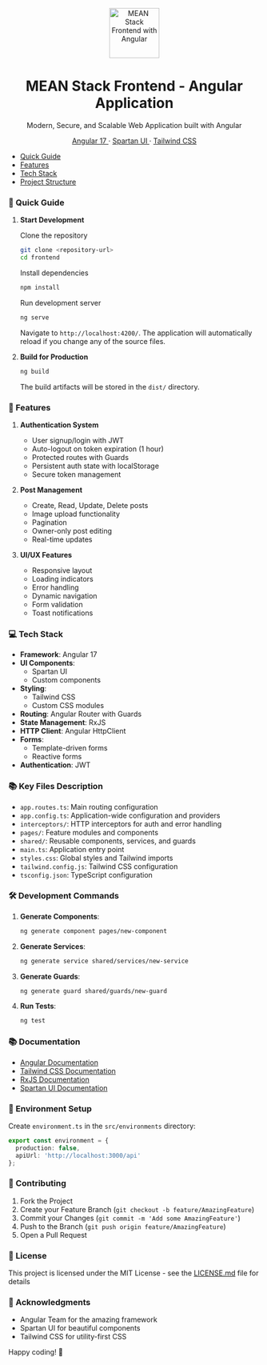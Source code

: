 <p align="center">
  <a href="https://angular.dev/" target="_blank">
    <img alt="MEAN Stack Frontend with Angular" src="https://static.platzi.com/cdn-cgi/image/width=1024,quality=50,format=auto/media/achievements/badge-angular-new-769e08d0-1113-4095-839c-56ab1d0bf45f.png" width="100" />
  </a>
</p>

<h1 align="center">
  MEAN Stack Frontend - Angular Application
</h1>

<p align="center">
  Modern, Secure, and Scalable Web Application built with Angular
</p>

<p align="center">
  <a href="https://angular.dev/" target="_blank">
    Angular 17
  </a>
  ·
  <a href="https://www.spartan.ng/" target="_blank">
    Spartan UI
  </a>
  ·
  <a href="https://tailwindcss.com/" target="_blank">
    Tailwind CSS
  </a>
</p>

* [Quick Guide](#-quick-guide)
* [Features](#-features)
* [Tech Stack](#-tech-stack)
* [Project Structure](#-project-structure)

### 🤖 Quick Guide

1. **Start Development**
   
   Clone the repository
   ```sh
   git clone <repository-url>
   cd frontend
   ```

   Install dependencies
   ```sh
   npm install
   ```

   Run development server
   ```sh
   ng serve
   ```
   Navigate to `http://localhost:4200/`. The application will automatically reload if you change any of the source files.

2. **Build for Production**
   ```sh
   ng build
   ```
   The build artifacts will be stored in the `dist/` directory.

### 🚀 Features

1. **Authentication System**
   - User signup/login with JWT
   - Auto-logout on token expiration (1 hour)
   - Protected routes with Guards
   - Persistent auth state with localStorage
   - Secure token management

2. **Post Management**
   - Create, Read, Update, Delete posts
   - Image upload functionality
   - Pagination
   - Owner-only post editing
   - Real-time updates

3. **UI/UX Features**
   - Responsive layout
   - Loading indicators
   - Error handling
   - Dynamic navigation
   - Form validation
   - Toast notifications

### 💻 Tech Stack

- **Framework**: Angular 17
- **UI Components**: 
  - Spartan UI
  - Custom components
- **Styling**: 
  - Tailwind CSS
  - Custom CSS modules
- **Routing**: Angular Router with Guards
- **State Management**: RxJS
- **HTTP Client**: Angular HttpClient
- **Forms**: 
  - Template-driven forms
  - Reactive forms
- **Authentication**: JWT

### 📚 Key Files Description

- `app.routes.ts`: Main routing configuration
- `app.config.ts`: Application-wide configuration and providers
- `interceptors/`: HTTP interceptors for auth and error handling
- `pages/`: Feature modules and components
- `shared/`: Reusable components, services, and guards
- `main.ts`: Application entry point
- `styles.css`: Global styles and Tailwind imports
- `tailwind.config.js`: Tailwind CSS configuration
- `tsconfig.json`: TypeScript configuration

### 🛠️ Development Commands

1. **Generate Components**:
   ```sh
   ng generate component pages/new-component
   ```

2. **Generate Services**:
   ```sh
   ng generate service shared/services/new-service
   ```

3. **Generate Guards**:
   ```sh
   ng generate guard shared/guards/new-guard
   ```

4. **Run Tests**:
   ```sh
   ng test
   ```

### 📚 Documentation

- [Angular Documentation](https://angular.dev/)
- [Tailwind CSS Documentation](https://tailwindcss.com/)
- [RxJS Documentation](https://rxjs.dev/)
- [Spartan UI Documentation](https://www.spartan.ng/)

### 🔐 Environment Setup

Create `environment.ts` in the `src/environments` directory:

```typescript
export const environment = {
  production: false,
  apiUrl: 'http://localhost:3000/api'
};
```

### 🤝 Contributing

1. Fork the Project
2. Create your Feature Branch (`git checkout -b feature/AmazingFeature`)
3. Commit your Changes (`git commit -m 'Add some AmazingFeature'`)
4. Push to the Branch (`git push origin feature/AmazingFeature`)
5. Open a Pull Request

### 📝 License

This project is licensed under the MIT License - see the [LICENSE.md](LICENSE.md) file for details

### 🙏 Acknowledgments

- Angular Team for the amazing framework
- Spartan UI for beautiful components
- Tailwind CSS for utility-first CSS

Happy coding! 🚀
